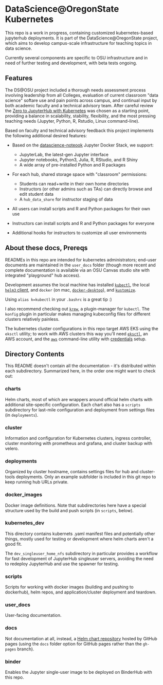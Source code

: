 # DataScience@OregonState Kubernetes 

This repo is a work in progress, containing customized kubernetes-based jupyterhub deployments. 
It is part of the DataScience@OregonState project, which aims to develop
campus-scale infrastructure for teaching topics in data science. 

Currently several components are specific to OSU infrastructure and in need of further testing and development, with
beta tests ongoing. 

## Features 

The DS@OSU project included a thorough needs assessment process involving leadership from all Colleges, evaluation of
current classroom "data science" softare use and pain points across campus, and continual input by both academic faculty
and a technical advisory team. After careful review the [Zero to JupyterHub with
Kubernetes](https://zero-to-jupyterhub.readthedocs.io/en/latest/) was chosen as a starting point, providing a balance in
scalability, stability, flexibility, and the most pressing teaching needs (Jupyter, Python, R, Rstudio, Linux
command-line). 

Based on faculty and technical advisory feedback this project implements the following additional desired features:


* Based on the
  [datascience-noteook](https://jupyter-docker-stacks.readthedocs.io/en/latest/using/selecting.html#jupyter-datascience-notebook)
Jupyter Docker Stack, we support:
  * JupyterLab, the latest-gen Jupyter interface
  * Jupyter notebooks, Python3, Julia, R, RStudio, and R Shiny
  * A wide array of pre-installed Python and R packages

* For each hub, shared storage space with "classroom" permissions:
  * Students can read+write in their own home directories
  * Instructors (or other admins such as TAs) can directly browse and edit student data
  * A `hub_data_share` for instructor staging of data 

* All users can install scripts and R and Python packages for their own use
* Instructors can install scripts and R and Python packages for everyone
* Additional hooks for instructors to customize all user environments

## About these docs, Prereqs

READMEs in this repo are intended for kubernetes administrators; end-user documents are maintained in the `user_docs` folder (though more recent and complete documentation is available via an OSU Canvas studio site with integrated "playground" hub access). 

Development assumes the local machine has installed [`kubectl`](https://kubernetes.io/docs/tasks/tools/install-kubectl/),
the local [`helm3` client](https://helm.sh/docs/intro/install/), and `docker` (on mac,
[`docker-desktop`](https://hub.docker.com/editions/community/docker-ce-desktop-mac)), and [`kustomize`](https://kustomize.io/).

Using `alias k=kubectl` in your `.bashrc` is a great tip :) 

I also recommend checking out [`krew`](https://github.com/kubernetes-sigs/krew-index/blob/master/plugins.md), a
plugin-manager for `kubectl`.  The `konfig` plugin in particular makes managing kubeconfig files for different clusters
relatively painless.

The kubernetes cluster configurations in this repo target AWS EKS using the `eksctl` utility; to work with AWS clusters
this way you'll need [`eksctl`](https://eksctl.io/), an AWS account, and the
[`aws`](https://docs.aws.amazon.com/cli/latest/userguide/cli-chap-welcome.html) command-line utility with
[credentials](https://docs.aws.amazon.com/cli/latest/userguide/cli-configure-files.html) setup.


## Directory Contents

This README doesn't contain all the documentation - it's distributed within each subdirectory. Summarized here, in the
order one might want to check out:



### charts

Helm charts, most of which are wrappers around official helm charts with additional site-specific configuration. Each
chart also has a `scripts` subdirectory for last-mile configuration and deployment from settings files (in `deployments`).

### cluster

Information and configuration for Kubernetes clusters, ingress controller, cluster monitoring with prometheus and grafana, and cluster backup with velero. 

### deployments

Organized by cluster hostname, contains settings files for hub and cluster-tools deployments. Only an example subfolder
is included in this git repo to keep running hub URLs private.

### docker_images

Docker image definitions. Note that subdirectories here have a special structure used by the build and push scripts (in
`scripts`, below).

### kubernetes_dev

This directory contains kubernets .yaml manifest files and potentially other things, mostly used for testing or
development where helm charts aren't a good fit.

The `dev_singleuser_home_nfs` subdirectory in particular provides a workflow for fast development of JupyterHub
singleuser servers, avoiding the need to redeploy JupyterHub and use the spawner for testing. 


### scripts

Scripts for working with docker images (building and pushing to dockerhub), helm repos, and application/cluster deployment and
teardown.


### user_docs

User-facing documentation. 


### docs

Not documentation at all, instead, a [Helm chart repository](https://medium.com/@mattiaperi/create-a-public-helm-chart-repository-with-github-pages-49b180dbb417) hosted by GitHub pages (using the `docs` folder option for GitHub pages rather than the `gh-pages` branch).


### binder

Enables the Jupyter single-user image to be deployed on BinderHub with this repo. 

